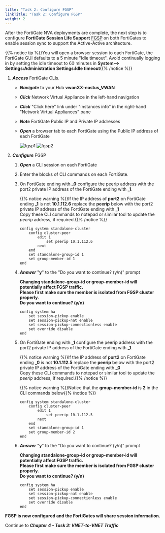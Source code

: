 ```yaml
---
title: "Task 2: Configure FGSP"
linkTitle: "Task 2: Configure FGSP"
weight: 2
---
```


After the FortiGate NVA deployments are complete, the next step is to configure **FortiGate Session Life Support** [FGSP](https://docs.fortinet.com/document/fortigate/7.4.4/administration-guide/869218/fgsp-basic-peer-setup) on both FortiGates to enable session sync to support the Active-Active architecture.

{{% notice tip %}}You will open a browser session to each FortiGate, the FortiGate GUI defaults to a 5 minute "Idle timeout". Avoid continually logging in by setting the idle timeout to 60 minutes in **System--> Settings:Administration Settings:Idle timeout**{{% /notice %}}

1. ***Access*** FortiGate CLIs.

    - ***Navigate*** to your Hub **vwanXX-eastus_VWAN**
    - ***Click*** Network Virtual Appliance in the left-hand navigation
    - ***Click*** "Click here" link under "Instances info" in the right-hand "Network Virtual Appliances" pane
    - ***Note*** FortiGate Public IP and Private IP addresses
    - ***Open*** a browser tab to each FortiGate using the Public IP address of each FortiGate

        ![fgsp1](../images/fgsp1.jpg)
        ![fgsp2](../images/fgsp2.jpg)

1. ***Configure*** FGSP

    1. ***Open*** a CLI session on each FortiGate
    1. Enter the blocks of CLI commands on each FortiGate.

    1. On FortiGate ending with **_0** configure the peerip address with the port2 private IP address of the FortiGate ending with **_1**.

        {{% notice warning %}}If the IP address of **port2** on FortiGate ending **_1** is not **10.1.112.6** replace the **peerip** below with the port2 private IP address of the FortiGate ending with **_1**</br>
        Copy these CLI commands to notepad or similar tool to update the *peerip* address, if required.{{% /notice %}}

        ```basic
        config system standalone-cluster
            config cluster-peer
                edit 1
                    set peerip 10.1.112.6
                next
            end
            set standalone-group-id 1
            set group-member-id 1
        end
        ```

    1. ***Answer*** "**y**" to the "Do you want to continue? (y/n)" prompt

        **Changing standalone-group-id or group-member-id will potentially affect FGSP traffic.**</br>
        **Please first make sure the member is isolated from FGSP cluster properly.**</br>
        **Do you want to continue? (y/n)**</br>

        ```basic
        config system ha
            set session-pickup enable
            set session-pickup-nat enable
            set session-pickup-connectionless enable
            set override disable
        end
        ```

    1. On FortiGate ending with **_1** configure the peerip address with the port2 private IP address of the FortiGate ending with **_1**.

        {{% notice warning %}}If the IP address of **port2** on FortiGate ending **_0** is not **10.1.112.5** replace the **peerip** below with the port2 private IP address of the FortiGate ending with **_0**</br>
        Copy these CLI commands to notepad or similar tool to update the *peerip* address, if required.{{% /notice %}}

        {{% notice warning %}}Notice that the **group-member-id** is **2** in the CLI commands below{{% /notice %}}

        ```basic
        config system standalone-cluster
            config cluster-peer
                edit 1
                    set peerip 10.1.112.5
                next
            end
            set standalone-group-id 1
            set group-member-id 2
        end
        ```

    1. ***Answer*** "**y**" to the "Do you want to continue? (y/n)" prompt

        **Changing standalone-group-id or group-member-id will potentially affect FGSP traffic.**</br>
        **Please first make sure the member is isolated from FGSP cluster properly.**</br>
        **Do you want to continue? (y/n)**</br>

        ```basic
        config system ha
            set session-pickup enable
            set session-pickup-nat enable
            set session-pickup-connectionless enable
            set override disable
        end
        ```

**FGSP is now configured and the FortiGates will share session information.**

Continue to ***Chapter 4 - Task 3: VNET-to-VNET Traffic***
